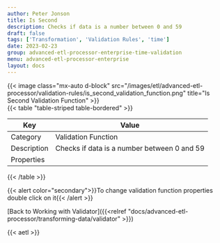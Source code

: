 ```yaml
---
author: Peter Jonson
title: Is Second
description: Checks if data is a number between 0 and 59
draft: false
tags: ['Transformation', 'Validation Rules', 'time']
date: 2023-02-23
group: advanced-etl-processor-enterprise-time-validation
menu: advanced-etl-processor-enterprise
layout: docs
---
```


{{< image class="mx-auto d-block"  src="/images/etl/advanced-etl-processor/validation-rules/is_second_validation_function.png" title="Is Second Validation Function" >}}
\
{{< table "table-striped table-bordered" >}}

| Key         | Value                                       |
| ----------- | ------------------------------------------- |
| Category    | Validation Function                         |
| Description | Checks if data is a number between 0 and 59 |
| Properties  |                                             |

{{< /table >}}

{{< alert color="secondary">}}To change validation function properties double click on it{{< /alert >}}

[Back to Working with Validator]({{<relref "docs/advanced-etl-processor/transforming-data/validator" >}})

{{< aetl >}}
